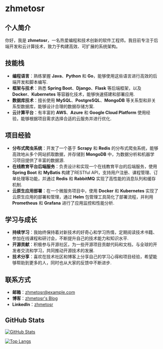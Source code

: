 # zhmetosr

## 个人简介
你好，我是 **zhmetosr**，一名热爱编程和技术创新的软件工程师。我目前专注于后端开发和云计算技术，致力于构建高效、可扩展的系统架构。

## 技能栈
- **编程语言**：熟练掌握 **Java**、**Python** 和 **Go**，能够使用这些语言进行高效的后端开发和脚本编写.
- **框架与技术**：熟悉 **Spring Boot**、**Django**、**Flask** 等后端框架，以及 **Docker**、**Kubernetes** 等容器化技术，能够快速搭建和部署应用.
- **数据库技术**：擅长使用 **MySQL**、**PostgreSQL**、**MongoDB** 等关系型和非关系型数据库，能够设计合理的数据存储方案.
- **云计算平台**：有丰富的 **AWS**、**Azure** 和 **Google Cloud Platform** 使用经验，能够根据项目需求选择合适的云服务并进行优化.

## 项目经验
- **分布式爬虫系统**：开发了一个基于 **Scrapy** 和 **Redis** 的分布式爬虫系统，能够高效地从多个网站抓取数据，并存储到 **MongoDB** 中，为数据分析和机器学习项目提供了丰富的数据源.
- **在线教育平台后端服务**：负责设计和实现一个在线教育平台的后端服务，使用 **Spring Boot** 和 **MyBatis** 构建了RESTful API，支持用户注册、课程管理、订单处理等功能，并通过 **Redis** 和 **RabbitMQ** 实现了高性能的消息队列和缓存机制.
- **云原生应用部署**：在一个微服务项目中，使用 **Docker** 和 **Kubernetes** 实现了云原生应用的部署和管理，通过 **Helm** 包管理工具简化了部署流程，并利用 **Prometheus** 和 **Grafana** 进行了应用监控和性能分析.

## 学习与成长
- **持续学习**：我始终保持着对新技术的好奇心和学习热情，定期阅读技术书籍、参加在线课程和研讨会，不断提升自己的技术能力和知识水平.
- **开源贡献**：积极参与开源社区，为一些开源项目贡献代码和文档，与全球的开发者交流和学习，共同推动开源技术的发展.
- **技术分享**：喜欢在技术社区和博客上分享自己的学习心得和项目经验，希望能够帮助到更多的人，同时也从大家的反馈中不断进步.

## 联系方式
- **邮箱**：[zhmetosr@example.com](mailto:zhmetosr@example.com)
- **博客**：[zhmetosr's Blog](https://zhmetosr.github.io)
- **LinkedIn**：[zhmetosr](https://www.linkedin.com/in/zhmetosr)

## GitHub Stats
[![GitHub Stats](https://github-readme-stats.vercel.app/api?username=zhmetosr&show_icons=true&theme=radical)](https://github.com/zhmetosr/github-readme-stats)

[![Top Langs](https://github-readme-stats.vercel.app/api/top-langs/?username=zhmetosr&layout=compact&theme=radical)](https://github.com/zhmetosr/github-readme-stats)
